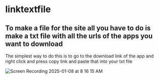 # linktextfile

To make a file for the site all you have to do is make a txt file with all the urls of the apps you want to download 
----

The simplest way to do this is to go to the download link of the app and right click and press copy link and paste that into your txt file 

![Screen Recording 2025-01-08 at 8 16 15 AM](https://github.com/user-attachments/assets/82469578-ee80-4a54-9394-62da80119c4b)
